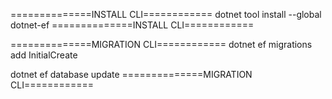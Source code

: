 ﻿==============INSTALL CLI============
dotnet tool install --global dotnet-ef
==============INSTALL CLI============


==============MIGRATION CLI============
dotnet ef migrations add InitialCreate

dotnet ef database update
==============MIGRATION CLI============

